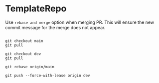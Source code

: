 # TemplateRepo

Use `rebase and merge` option when merging PR. This will ensure the new commit message for
the merge does not appear.

```

git checkout main
git pull

git checkout dev
git pull

git rebase origin/main

git push --force-with-lease origin dev

```
